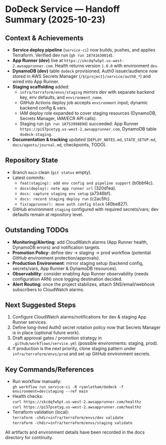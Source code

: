 # DoDeck Service — Handoff Summary (2025-10-23)

## Context & Achievements
- **Service deploy pipeline** (`service-ci`) now builds, pushes, and applies Terraform. Verified dev run (`gh run 18741630014`).
- **App Runner (dev)** live at `https://skcdqfw5pt.us-west-2.awsapprunner.com`. Health returns version `1.0.0` with environment `dev`.
- **DynamoDB (dev)** table `dodeck` provisioned; Auth0 issuer/audience now stored in AWS Secrets Manager (`/${project}/service/auth0_*`) and wired into App Runner.
- **Staging scaffolding** added:
  - `infra/terraform/envs/staging` mirrors dev with separate backend key, env defaults, and `environment_name`.
  - GitHub Actions deploy job accepts `environment` input; dynamic backend config & vars.
  - IAM deploy role expanded to cover staging resources (DynamoDB, Secrets Manager, IAM/ECR API calls).
  - Staging run (`gh run 18753998898`) succeeded: App Runner `https://pi57pcetyg.us-west-2.awsapprunner.com`, DynamoDB table `dodeck-staging`.
- **Documentation & tracking** updated (`DEPLOY_NOTES.md`, `STATE_SETUP.md`, `docs/agents/journal.md`, checkpoints, TODO).

## Repository State
- Branch `main` clean (`git status` empty).
- Latest commits:
  - `feat(staging): add env config and pipeline support` (b0bbf4c).
  - `docs(deploy): note app runner url` (320d1ea).
  - `docs: capture staging env setup` (a7346bf).
  - `docs: record staging deploy run` (c2ac5fc).
  - `fix(apprunner): move auth config block` (40be827).
- GitHub environment `staging` configured with required secrets/vars; dev defaults remain at repository level.

## Outstanding TODOs
- **Monitoring/Alerting**: add CloudWatch alarms (App Runner health, DynamoDB errors) and notification targets.
- **Promotion Policy**: define dev → staging → prod workflow (potential GitHub environment protection/approvals).
- **Production Environment**: mirror staging setup (backend config, secrets/vars, App Runner & DynamoDB resources).
- **Observability**: consider enabling App Runner observability (needs configuration ARN) once logging destination decided.
- **Alert Routing**: once the project stabilizes, attach SNS/email/webhook subscribers to CloudWatch alarms.

## Next Suggested Steps
1. Configure CloudWatch alarms/notifications for dev & staging App Runner services.
2. Define long-lived Auth0 secret rotation policy now that Secrets Manager is in place (optional future work).
3. Draft approval gates / promotion strategy in `.github/workflows/service.yml` (possible environments: staging, prod).
4. If production is the next priority, clone staging pattern under `infra/terraform/envs/prod` and set up GitHub environment secrets.

## Key Commands/References
- Run workflow manually:  
  `gh workflow run service-ci -R ryanlatham/dodeck -f environment=dev|staging --ref main`
- Health checks:  
  `curl https://skcdqfw5pt.us-west-2.awsapprunner.com/healthz`  
  `curl https://pi57pcetyg.us-west-2.awsapprunner.com/healthz`
- Terraform validation (local):  
  `terraform -chdir=infra/terraform/envs/dev validate`  
  `terraform -chdir=infra/terraform/envs/staging validate`

All artifacts and environment details have been recorded in the docs directory for continuity.
